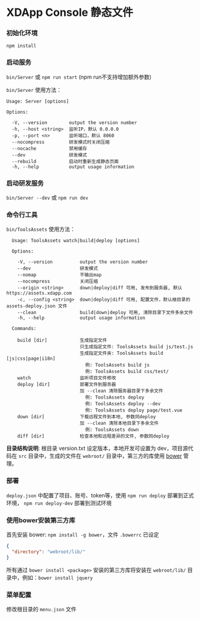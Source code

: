# XDApp Console 静态文件

### 初始化环境

`npm install`

### 启动服务

`bin/Server` 或 `npm run start` (npm run不支持增加额外参数)

`bin/Server` 使用方法：

```
Usage: Server [options]

Options:

  -V, --version        output the version number
  -h, --host <string>  监听IP，默认 0.0.0.0
  -p, --port <n>       监听端口，默认 8060
  --nocompress         研发模式时关闭压缩
  --nocache            禁用缓存
  --dev                研发模式
  --rebuild            启动时重新生成静态页面
  -h, --help           output usage information
```

### 启动研发服务

`bin/Server --dev` 或 `npm run dev`

### 命令行工具

`bin/ToolsAssets` 使用方法：

```
  Usage: ToolsAssets watch|build|deploy [options]

  Options:

    -V, --version          output the version number
    --dev                  研发模式
    --nomap                不输出map
    --nocompress           关闭压缩
    --origin <string>      down|deploy|diff 可用, 发布到服务器, 默认 https://assets.xdapp.com
    -c, --config <string>  down|deploy|diff 可用, 配置文件，默认根目录的 assets-deploy.json 文件
    --clean                build|down|deploy 可用, 清除目录下文件多余文件
    -h, --help             output usage information

  Commands:

    build [dir]            生成指定文件
                           只生成指定文件: ToolsAssets build js/test.js
                           生成指定文件夹: ToolsAssets build [js|css|page|i18n]
                             例: ToolsAssets build js
                             例: ToolsAssets build css/test/
    watch                  监听项目文件修改
    deploy [dir]           部署文件到服务器
                           加 --clean 清除服务器目录下多余文件
                             例: ToolsAssets deploy
                             例: ToolsAssets deploy --dev
                             例: ToolsAssets deploy page/test.vue
    down [dir]             下载远程文件到本地, 参数同deploy
                           加 --clean 清除本地目录下多余文件
                             例: ToolsAssets down
    diff [dir]             检查本地和远程差异的文件, 参数同deploy
```

**目录结构说明**: 根目录 version.txt 设定版本，本地开发可设置为 dev，项目源代码在 `src` 目录中，生成的文件在 `webroot/` 目录中，第三方的库使用 [bower](http://bower.io/) 管理。


### 部署

`deploy.json` 中配置了项目、账号、token等，使用 `npm run deploy` 部署到正式环境， `npm run deploy-dev` 部署到测试环境

### 使用bower安装第三方库

首先安装 bower: `npm install -g bower`，文件 `.bowerrc` 已设定

```json
{
  "directory": "webroot/lib/"
}
```

所有通过 `bower install <package>` 安装的第三方库将安装在 `webroot/lib/` 目录中，例如：`bower install jquery`


### 菜单配置

修改根目录的 `menu.json` 文件

